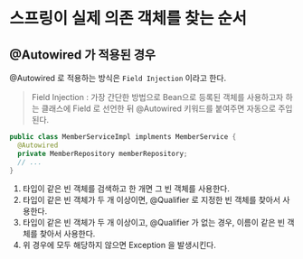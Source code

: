 # 스프링이 실제 의존 객체를 찾는 순서

## @Autowired 가 적용된 경우

@Autowired 로 적용하는 방식은 `Field Injection` 이라고 한다.

> Field Injection : 가장 간단한 방법으로 Bean으로 등록된 객체를 사용하고자 하는 클래스에 Field 로 선언한 뒤 @Autowired 키워드를 붙여주면 자동으로 주입된다.

```java
public class MemberServiceImpl implments MemberService {
  @Autowired
  private MemberRepository memberRepository;
  // ...
}
```

1) 타입이 같은 빈 객체를 검색하고 한 개면 그 빈 객체를 사용한다.
2) 타입이 같은 빈 객체가 두 개 이상이면, @Qualifier 로 지정한 빈 객체를 찾아서 사용한다.
3) 타입이 같은 빈 객체가 두 개 이상이고, @Qualifier 가 없는 경우, 이름이 같은 빈 객체를 찾아서 사용한다.
4) 위 경우에 모두 해당하지 않으면 Exception 을 발생시킨다.
